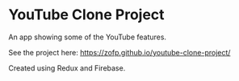 # YouTube Clone Project

An app showing some of the YouTube features.

See the project here: https://zofp.github.io/youtube-clone-project/

Created using Redux and Firebase.
